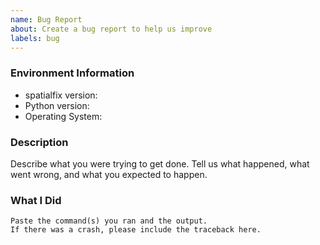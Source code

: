 ```yaml
---
name: Bug Report
about: Create a bug report to help us improve
labels: bug
---
```


<!-- Please search existing issues to avoid creating duplicates. -->

### Environment Information

-   spatialfix version:
-   Python version:
-   Operating System:

### Description

Describe what you were trying to get done.
Tell us what happened, what went wrong, and what you expected to happen.

### What I Did

```
Paste the command(s) you ran and the output.
If there was a crash, please include the traceback here.
```

